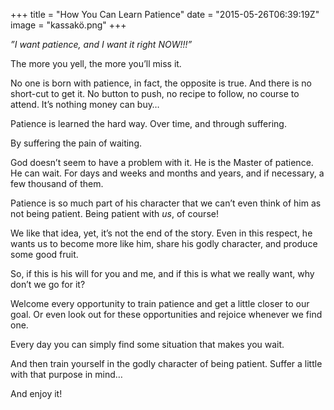 +++
title = "How You Can Learn Patience"
date = "2015-05-26T06:39:19Z"
image = "kassakö.png"
+++

*”I want patience, and I want it right NOW!!!”*

The more you yell, the more you’ll miss it.

No one is born with patience, in fact, the opposite is true. And there is no short-cut to get it. No button to push, no recipe to follow, no course to attend. It’s nothing money can buy…

Patience is learned the hard way. Over time, and through suffering.

By suffering the pain of waiting.

God doesn’t seem to have a problem with it. He is the Master of patience. He can wait. For days and weeks and months and years, and if necessary, a few thousand of them.

Patience is so much part of his character that we can’t even think of him as not being patient. Being patient with *us*, of course!

We like that idea, yet, it’s not the end of the story. Even in this respect, he wants us to become more like him, share his godly character, and produce some good fruit.

So, if this is his will for you and me, and if this is what we really want, why don’t we go for it?

Welcome every opportunity to train patience and get a little closer to our goal. Or even look out for these opportunities and rejoice whenever we find one.

Every day you can simply find some situation that makes you wait.

And then train yourself in the godly character of being patient. Suffer a little with that purpose in mind…

And enjoy it!
